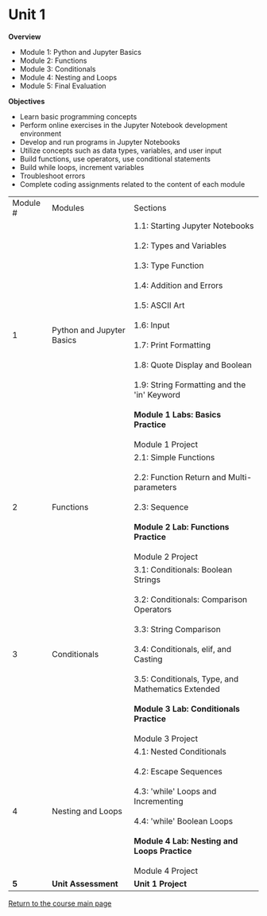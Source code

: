 # Unit 1

**Overview**

* Module 1: Python and Jupyter Basics
* Module 2: Functions
* Module 3: Conditionals
* Module 4: Nesting and Loops
* Module 5: Final Evaluation

**Objectives**

* Learn basic programming concepts
* Perform online exercises in the Jupyter Notebook development environment
* Develop and run programs in Jupyter Notebooks
* Utilize concepts such as data types, variables, and user input
* Build functions, use operators, use conditional statements
* Build while loops, increment variables
* Troubleshoot errors
* Complete coding assignments related to the content of each module

|     |     |     |
| --- | --- | --- |
| Module # | Modules | Sections |
| 1   | Python and Jupyter Basics | 1.1: Starting Jupyter Notebooks<br><br>1.2: Types and Variables<br><br>1.3: Type Function<br><br>1.4: Addition and Errors<br><br>1.5: ASCII Art<br><br>1.6: Input<br><br>1.7: Print Formatting<br><br>1.8: Quote Display and Boolean<br><br>1.9: String Formatting and the 'in' Keyword<br><br>**Module 1 Labs: Basics Practice**<br><br>Module 1 Project |
| 2   | Functions | 2.1: Simple Functions<br><br>2.2: Function Return and Multi-parameters<br><br>2.3: Sequence<br><br>**Module 2 Lab: Functions Practice**<br><br>Module 2 Project |
| 3   | Conditionals | 3.1: Conditionals: Boolean Strings<br><br>3.2: Conditionals: Comparison Operators<br><br>3.3: String Comparison<br><br>3.4: Conditionals, elif, and Casting<br><br>3.5: Conditionals, Type, and Mathematics Extended<br><br>**Module 3 Lab: Conditionals Practice**<br><br>Module 3 Project |
| 4   | Nesting and Loops | 4.1: Nested Conditionals<br><br>4.2: Escape Sequences<br><br>4.3: 'while' Loops and Incrementing<br><br>4.4: 'while' Boolean Loops<br><br>**Module 4 Lab: Nesting and Loops Practice**<br><br>Module 4 Project |
| **5** | **Unit Assessment** | **Unit 1 Project** |


[Return to the course main page](https://github.com/Universitas-Andalas/TIN62109-Computer-Programming)
